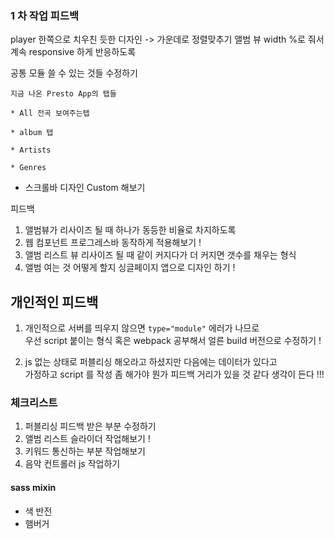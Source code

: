### 1 차 작업 피드백

player 한쪽으로 치우친 듯한 디자인 -> 가운데로 정렬맞추기
앨범 뷰 width %로 줘서 계속 responsive 하게 반응하도록

공통 모듈 쓸 수 있는 것들 수정하기

```
지금 나온 Presto App의 탭들

* All 전곡 보여주는탭

* album 탭

* Artists

* Genres
```

- 스크롤바 디자인 Custom 해보기

피드백

1. 앨범뷰가 리사이즈 될 때 하나가 동등한 비율로 차지하도록
2. 웹 컴포넌트 프로그레스바 동작하게 적용해보기 !
3. 앨범 리스트 뷰 리사이즈 될 때 같이 커지다가 더 커지면 갯수를 채우는 형식
4. 앨범 여는 것 어떻게 할지 싱글페이지 앱으로 디자인 하기 !

## 개인적인 피드백

1. 개인적으로 서버를 띄우지 않으면 `type="module"` 에러가 나므로 <br>우선 script 붙이는 형식 혹은 webpack 공부해서 얼른 build 버전으로 수정하기 !

2. js 없는 상태로 퍼블리싱 해오라고 하셨지만 다음에는 데이터가 있다고<br> 가정하고 script 를 작성 좀 해가야 뭔가 피드백 거리가 있을 것 같다 생각이 든다 !!!

### 체크리스트

1. 퍼블리싱 피드백 받은 부분 수정하기
2. 앨범 리스트 슬라이더 작업해보기 !
3. 키워드 통신하는 부분 작업해보기
4. 음악 컨트롤러 js 작업하기

#### sass mixin

- 색 반전
- 햄버거
